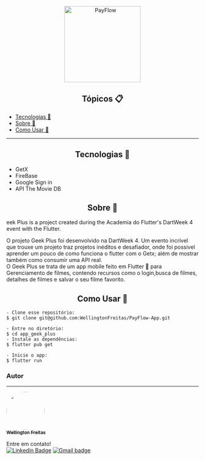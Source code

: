 
<p align="center">
   <img alt="PayFlow" src=".github/payflow-logo.png" width="200px">
</p>


<h2 align="center">Tópicos 📋</h2>

   <p>
   

   - [Tecnologias 📖](#tecnologias-)
   - [Sobre 📖](#sobre-)
   - [Como Usar 🤔](#como-usar-)

   </p>

---
<h2 align="center">Tecnologias 📖</h2>
   
- GetX
- FireBase
- Google Sign in
- API The Movie DB


<h2 align="center">Sobre 📖</h2>
   eek Plus is a project created during the Academia do Flutter's DartWeek 4 event with the Flutter.
<p>
   O projeto Geek Plus foi desenvolvido na DartWeek 4. Um evento incrível que trouxe um projeto traz projetos inéditos e desafiador,  onde foi possivel  aprender um pouco de como funciona o flutter com o Getx; além de mostrar também como consumir uma API real. <br>
   O Geek Plus se trata de um app mobile feito em Flutter 💙 para Gerenciamento de filmes, contendo recursos como o login,busca de filmes, detalhes de filmes e salvar o seu filme favorito. <br>
</p>




<h2 align="center">Como Usar 🤔</h2>

   ```
   - Clone esse repositório:
   $ git clone git@github.com:WellingtonFreitas/PayFlow-App.git

   - Entre no diretório:
   $ cd app_geek_plus
   - Instale as dependências:
   $ flutter pub get

   - Inicie o app: 
   $ flutter run
   ```


### Autor
---

<a href="https://github.com/WellingtonFreitas">
 <img style="border-radius: 100%;" src=https://avatars.githubusercontent.com/u/72938207?s=400&u=9c4637de193798aec28c20978e83b0ff7f8b4f28&v=4" width="100px;" alt=""/>
 <br />
 <sub><b>Wellington Freitas</b></sub></a> <a> 


Entre em contato!
</br>
[![Linkedin Badge](https://img.shields.io/badge/-WellingtonFreitas-blue?style=flat-square&logo=Linkedin&logoColor=white&link=https://www.linkedin.com/in/wellington-freitas-43624283/)](https://www.linkedin.com/in/wellington-freitas-43624283/) [![Gmail badge](https://img.shields.io/badge/-wellington.m.de.freitas-red?style=flat-square&logo=Gmail&logoColor=white&link=mailto:wellington.m.de.freitas@gmail.com)](mailto:wellington.m.de.freitas@gmail.com)
